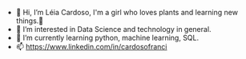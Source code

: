 - 👋 Hi, I’m Léia Cardoso, I'm a girl who loves plants and learning new things.🌱
- 👀 I’m interested in Data Science and technology in general. 
- 🌱 I’m currently learning python, machine learning, SQL.
- 📫 https://www.linkedin.com/in/cardosofranci

<!---
Leia2/Leia2 is a ✨ special ✨ repository because its `README.md` (this file) appears on your GitHub profile.
You can click the Preview link to take a look at your changes.
--->
